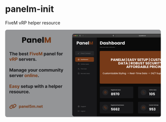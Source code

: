 # panelm-init

FiveM vRP helper resource

![og](https://raw.githubusercontent.com/stefandev15/panelm-init/master/og.png)
